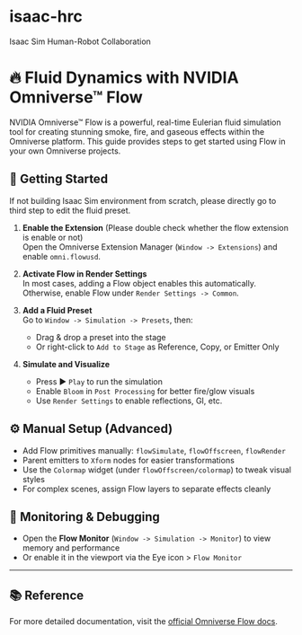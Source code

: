 # isaac-hrc
Isaac Sim Human-Robot Collaboration

# 🔥 Fluid Dynamics with NVIDIA Omniverse™ Flow

NVIDIA Omniverse™ Flow is a powerful, real-time Eulerian fluid simulation tool for creating stunning smoke, fire, and gaseous effects within the Omniverse platform. This guide provides steps to get started using Flow in your own Omniverse projects.

## 🚀 Getting Started
If not building Isaac Sim environment from scratch, please directly go to third step to edit the fluid preset.
1. **Enable the Extension** (Please double check whether the flow extension is enable or not)  
   Open the Omniverse Extension Manager (`Window -> Extensions`) and enable `omni.flowusd`.

2. **Activate Flow in Render Settings**  
   In most cases, adding a Flow object enables this automatically. Otherwise, enable Flow under `Render Settings -> Common`.

3. **Add a Fluid Preset**  
   Go to `Window -> Simulation -> Presets`, then:
   - Drag & drop a preset into the stage
   - Or right-click to `Add to Stage` as Reference, Copy, or Emitter Only

4. **Simulate and Visualize**  
   - Press ▶️ `Play` to run the simulation  
   - Enable `Bloom` in `Post Processing` for better fire/glow visuals  
   - Use `Render Settings` to enable reflections, GI, etc.

## ⚙️ Manual Setup (Advanced)

- Add Flow primitives manually: `flowSimulate`, `flowOffscreen`, `flowRender`
- Parent emitters to `Xform` nodes for easier transformations
- Use the `Colormap` widget (under `flowOffscreen/colormap`) to tweak visual styles
- For complex scenes, assign Flow layers to separate effects cleanly

## 🔎 Monitoring & Debugging

- Open the **Flow Monitor** (`Window -> Simulation -> Monitor`) to view memory and performance
- Or enable it in the viewport via the Eye icon > `Flow Monitor`

---

## 📚 Reference

For more detailed documentation, visit the [official Omniverse Flow docs](https://docs.omniverse.nvidia.com/extensions/latest/ext_fluid-dynamics/using.html).


